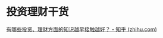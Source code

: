 # 投资理财干货

[有哪些投资、理财方面的知识越早接触越好？ - 知乎 (zhihu.com)](https://www.zhihu.com/question/29287524/answer/45199106)